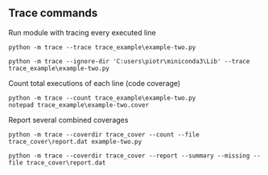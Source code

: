 ## Trace commands

Run module with tracing every executed line

`python -m trace --trace trace_example\example-two.py`

`python -m trace --ignore-dir 'C:users\piotr\miniconda3\Lib' --trace trace_example\example-two.py`

Count total executions of each line (code coverage)
```
python -m trace --count trace_example\example-two.py
notepad trace_example\example-two.cover
```

Report several combined coverages

`python -m trace --coverdir trace_cover --count --file trace_cover\report.dat example-two.py`

`python -m trace --coverdir trace_cover --report --summary --missing --file trace_cover\report.dat`